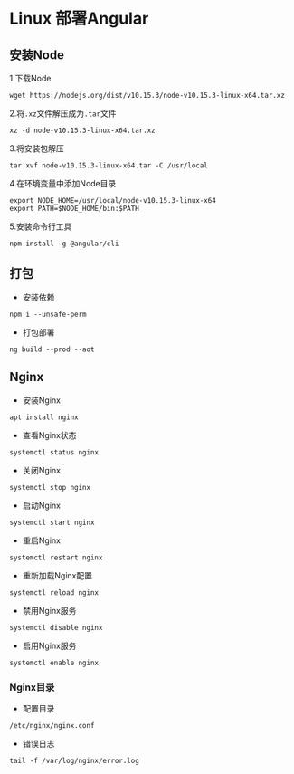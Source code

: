 # Linux 部署Angular

## 安装Node
1.下载Node
```
wget https://nodejs.org/dist/v10.15.3/node-v10.15.3-linux-x64.tar.xz
```

2.将`.xz`文件解压成为`.tar`文件
```
xz -d node-v10.15.3-linux-x64.tar.xz
```

3.将安装包解压
```
tar xvf node-v10.15.3-linux-x64.tar -C /usr/local
```

4.在环境变量中添加Node目录
```
export NODE_HOME=/usr/local/node-v10.15.3-linux-x64
export PATH=$NODE_HOME/bin:$PATH
```

5.安装命令行工具
```
npm install -g @angular/cli
```

## 打包
- 安装依赖
```
npm i --unsafe-perm
```

- 打包部署
```
ng build --prod --aot
```

## Nginx
- 安装Nginx
```
apt install nginx
```

- 查看Nginx状态
```
systemctl status nginx
```

- 关闭Nginx
```
systemctl stop nginx
```

- 启动Nginx
```
systemctl start nginx
```

- 重启Nginx
```
systemctl restart nginx
```

- 重新加载Nginx配置
```
systemctl reload nginx
```

- 禁用Nginx服务
```
systemctl disable nginx
```

- 启用Nginx服务
```
systemctl enable nginx
```

### Nginx目录
- 配置目录
```
/etc/nginx/nginx.conf
```

- 错误日志
```
tail -f /var/log/nginx/error.log
```
